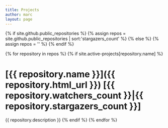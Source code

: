 ```yaml
---
title: Projects
author: marc
layout: page
---
```


{% if site.github.public_repositories %}
{% assign repos = site.github.public_repositories | sort:'stargazers_count' %}
{% else %}
{% assign repos = '' %}
{% endif %}

{% for repository in repos %}
{% if site.active-projects[repository.name] %}
# [{{ repository.name }}]({{ repository.html_url }}) [{{ repository.watchers_count }}|{{ repository.stargazers_count }}]
{{ repository.description }}
{% endif %}
{% endfor %}

<!-- Quick Adsense WordPress Plugin: http://quicksense.net/ -->

<div style="float:none;margin:10px 0 10px 0;text-align:center;">
</div>

<div style="font-size:0px;height:0px;line-height:0px;margin:0;padding:0;clear:both">
</div>
